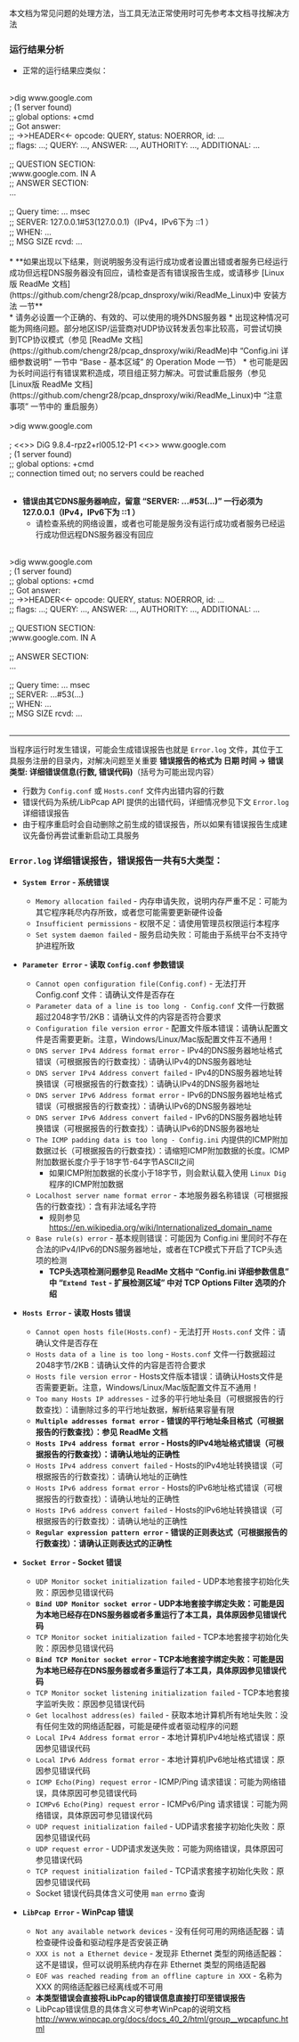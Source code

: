 本文档为常见问题的处理方法，当工具无法正常使用时可先参考本文档寻找解决方法

### 运行结果分析
* 正常的运行结果应类似：<br />
<br />
    >dig www.google.com<br />
    ; (1 server found)<br />
    ;; global options: +cmd<br />
    ;; Got answer:<br />
    ;; ->>HEADER<<- opcode: QUERY, status: NOERROR, id: ...<br />
    ;; flags: ...; QUERY: ..., ANSWER: ..., AUTHORITY: ..., ADDITIONAL: ...<br />
<br />
    ;; QUESTION SECTION:<br />
    ;www.google.com.            IN    A<br />
    ;; ANSWER SECTION:<br />
    ...<br />
<br />
    ;; Query time: ... msec<br />
    ;; SERVER: 127.0.0.1#53(127.0.0.1)（IPv4，IPv6下为 ::1 ）<br />
    ;; WHEN: ...<br />
    ;; MSG SIZE  rcvd: ...<br />
<br />
* **如果出现以下结果，则说明服务没有运行成功或者设置出错或者服务已经运行成功但远程DNS服务器没有回应，请检查是否有错误报告生成，或请移步 [Linux版 ReadMe 文档](https://github.com/chengr28/pcap_dnsproxy/wiki/ReadMe_Linux)中 安装方法 一节**<br />
    * 请务必设置一个正确的、有效的、可以使用的境外DNS服务器
    * 出现这种情况可能为网络问题。部分地区ISP/运营商对UDP协议转发丢包率比较高，可尝试切换到TCP协议模式（参见 [ReadMe 文档](https://github.com/chengr28/pcap_dnsproxy/wiki/ReadMe)中 “Config.ini 详细参数说明” 一节中 “Base - 基本区域” 的 Operation Mode 一节）
    * 也可能是因为长时间运行有错误累积造成，项目组正努力解决。可尝试重启服务（参见 [Linux版 ReadMe 文档](https://github.com/chengr28/pcap_dnsproxy/wiki/ReadMe_Linux)中 “注意事项” 一节中的 重启服务）<br />
<br />
    >dig www.google.com<br />
<br />
    ; <<>> DiG 9.8.4-rpz2+rl005.12-P1 <<>> www.google.com<br />
    ; (1 server found)<br />
    ;; global options: +cmd<br />
    ;; connection timed out; no servers could be reached<br />
<br />

* **错误由其它DNS服务器响应，留意 “SERVER: ...#53(...)” 一行必须为 127.0.0.1（IPv4，IPv6下为 ::1 ）**<br />
    * 请检查系统的网络设置，或者也可能是服务没有运行成功或者服务已经运行成功但远程DNS服务器没有回应<br />
<br />
    >dig www.google.com<br />
    ; (1 server found)<br />
    ;; global options: +cmd<br />
    ;; Got answer:<br />
    ;; ->>HEADER<<- opcode: QUERY, status: NOERROR, id: ...<br />
    ;; flags: ...; QUERY: ..., ANSWER: ..., AUTHORITY: ..., ADDITIONAL: ...<br />
<br />
    ;; QUESTION SECTION:<br />
    ;www.google.com.            IN    A<br />
<br />
    ;; ANSWER SECTION:<br />
    ...<br />
<br />
    ;; Query time: ... msec<br />
    ;; SERVER: ...#53(...)<br />
    ;; WHEN: ...<br />
    ;; MSG SIZE  rcvd: ...<br />
<br />

-----
当程序运行时发生错误，可能会生成错误报告也就是 `Error.log` 文件，其位于工具服务注册的目录内，对解决问题至关重要
**错误报告的格式为 日期 时间 -> 错误类型: 详细错误信息(行数, 错误代码)**（括号为可能出现内容）
* 行数为 `Config.conf` 或 `Hosts.conf` 文件内出错内容的行数
* 错误代码为系统/LibPcap API 提供的出错代码，详细情况参见下文 `Error.log` 详细错误报告
* 由于程序重启时会自动删除之前生成的错误报告，所以如果有错误报告生成建议先备份再尝试重新启动工具服务

### `Error.log` 详细错误报告，错误报告一共有5大类型：

* **`System Error` - 系统错误**<br />
    * `Memory allocation failed` - 内存申请失败，说明内存严重不足：可能为其它程序耗尽内存所致，或者您可能需要更新硬件设备
    * `Insufficient permissions` - 权限不足：请使用管理员权限运行本程序
    * `Set system daemon failed` - 服务启动失败：可能由于系统平台不支持守护进程所致
 
* **`Parameter Error` - 读取 `Config.conf` 参数错误**<br />
    * `Cannot open configuration file(Config.conf)` - 无法打开 Config.conf 文件：请确认文件是否存在
    * `Parameter data of a line is too long - Config.conf` 文件一行数据超过2048字节/2KB：请确认文件的内容是否符合要求
    * `Configuration file version error` - 配置文件版本错误：请确认配置文件是否需要更新。注意，Windows/Linux/Mac版配置文件互不通用！
    * `DNS server IPv4 Address format error` - IPv4的DNS服务器地址格式错误（可根据报告的行数查找）：请确认IPv4的DNS服务器地址
    * `DNS server IPv4 Address convert failed` - IPv4的DNS服务器地址转换错误（可根据报告的行数查找）：请确认IPv4的DNS服务器地址
    * `DNS server IPv6 Address format error` - IPv6的DNS服务器地址格式错误（可根据报告的行数查找）：请确认IPv6的DNS服务器地址
    * `DNS server IPv6 Address convert failed` - IPv6的DNS服务器地址转换错误（可根据报告的行数查找）：请确认IPv6的DNS服务器地址
    * `The ICMP padding data is too long - Config.ini` 内提供的ICMP附加数据过长（可根据报告的行数查找）：请缩短ICMP附加数据的长度。ICMP附加数据长度介乎于18字节-64字节ASCII之间
        * 如果ICMP附加数据的长度小于18字节，则会默认载入使用 `Linux Dig` 程序的ICMP附加数据
    * `Localhost server name format error` - 本地服务器名称错误（可根据报告的行数查找）：含有非法域名字符
        * 规则参见 https://en.wikipedia.org/wiki/Internationalized_domain_name
    * `Base rule(s) error` - 基本规则错误：可能因为 Config.ini 里同时不存在合法的IPv4/IPv6的DNS服务器地址，或者在TCP模式下开启了TCP头选项的检测
        * **TCP头选项检测问题参见 ReadMe 文档中 “Config.ini 详细参数信息” 中 “`Extend Test` - 扩展检测区域” 中对 TCP Options Filter 选项的介绍**<br />

* **`Hosts Error` - 读取 Hosts 错误**<br />
    * `Cannot open hosts file(Hosts.conf)` - 无法打开 `Hosts.conf` 文件：请确认文件是否存在
    * `Hosts data of a line is too long` - `Hosts.conf` 文件一行数据超过2048字节/2KB：请确认文件的内容是否符合要求
    * `Hosts file version error` - Hosts文件版本错误：请确认Hosts文件是否需要更新。注意，Windows/Linux/Mac版配置文件互不通用！
    * `Too many Hosts IP addresses` - 过多的平行地址条目（可根据报告的行数查找）：请删除过多的平行地址数据，解析结果容量有限
    * **`Multiple addresses format error` - 错误的平行地址条目格式（可根据报告的行数查找）：参见 ReadMe 文档**<br />
    * **`Hosts IPv4 address format error` - Hosts的IPv4地址格式错误（可根据报告的行数查找）：请确认地址的正确性**<br />
    * `Hosts IPv4 address convert failed` - Hosts的IPv4地址转换错误（可根据报告的行数查找）：请确认地址的正确性
    * `Hosts IPv6 address format error` - Hosts的IPv6地址格式错误（可根据报告的行数查找）：请确认地址的正确性
    * `Hosts IPv6 address convert failed` - Hosts的IPv6地址转换错误（可根据报告的行数查找）：请确认地址的正确性
    * **`Regular expression pattern error` - 错误的正则表达式（可根据报告的行数查找）：请确认正则表达式的正确性**<br />

* **`Socket Error` - Socket 错误**<br />
    * `UDP Monitor socket initialization failed` - UDP本地套接字初始化失败：原因参见错误代码
    * **`Bind UDP Monitor socket error` - UDP本地套接字绑定失败：可能是因为本地已经存在DNS服务器或者多重运行了本工具，具体原因参见错误代码**<br />
    * `TCP Monitor socket initialization failed` - TCP本地套接字初始化失败：原因参见错误代码
    * **`Bind TCP Monitor socket error` - TCP本地套接字绑定失败：可能是因为本地已经存在DNS服务器或者多重运行了本工具，具体原因参见错误代码**<br />
    * `TCP Monitor socket listening initialization failed` - TCP本地套接字监听失败：原因参见错误代码
    * `Get localhost address(es) failed` - 获取本地计算机所有地址失败：没有任何生效的网络适配器，可能是硬件或者驱动程序的问题
    * `Local IPv4 Address format error` - 本地计算机IPv4地址格式错误：原因参见错误代码
    * `Local IPv6 Address format error` - 本地计算机IPv6地址格式错误：原因参见错误代码
    * `ICMP Echo(Ping) request error` - ICMP/Ping 请求错误：可能为网络错误，具体原因可参见错误代码
    * `ICMPv6 Echo(Ping) request error` - ICMPv6/Ping 请求错误：可能为网络错误，具体原因可参见错误代码
    * `UDP request initialization failed` - UDP请求套接字初始化失败：原因参见错误代码
    * `UDP request error` - UDP请求发送失败：可能为网络错误，具体原因可参见错误代码
    * `TCP request initialization failed` - TCP请求套接字初始化失败：原因参见错误代码
    * Socket 错误代码具体含义可使用 `man errno` 查询

* **`LibPcap Error` - WinPcap 错误**<br />
    * `Not any available network devices` - 没有任何可用的网络适配器：请检查硬件设备和驱动程序是否安装正确
    * `XXX is not a Ethernet device` - 发现非 Ethernet 类型的网络适配器：这不是错误，但可以说明系统内存在非 Ethernet 类型的网络适配器
    * `EOF was reached reading from an offline capture in XXX` - 名称为 XXX 的网络适配器已经离线或不可用
    * **本类型错误会直接将LibPcap的错误信息直接打印至错误报告**<br />
    * LibPcap错误信息的具体含义可参考WinPcap的说明文档 http://www.winpcap.org/docs/docs_40_2/html/group__wpcapfunc.html